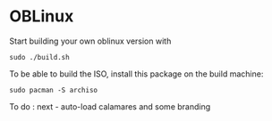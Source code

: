 # OBLinux

Start building your own oblinux version with
```
sudo ./build.sh
```
To be able to build the ISO, install this package on the build machine:
```
sudo pacman -S archiso
```
To do : next - auto-load calamares and some branding
